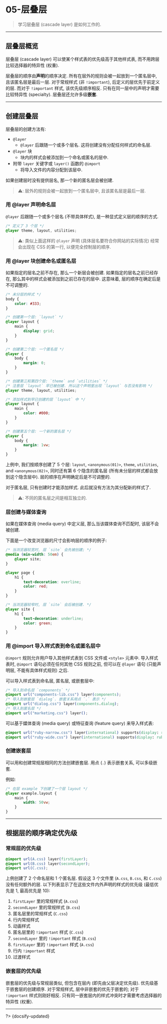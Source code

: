 # 05-层叠层

> 学习层叠层 (cascade layer) 是如何工作的.

---

## 层叠层概览

层叠层 (cascade layer) 可以使某个样式表的优先级高于其他样式表, 而不用跨层比较选择器的特异性 (权重).

层叠层的顺序由**声明**的顺序决定. 所有在层外的规则会被一起放到一个匿名层中, 且该匿名层是最后一层. 对于常规样式 (非 `!important`), 后定义的层优先于前定义的层. 而对于 `!important` 样式, 该优先级顺序相反. 只有在同一层中的声明才需要比较特异性 (specialty). 层叠层还允许多级**嵌套**.

---

## 创建层叠层

层叠层的创建方法有:

- `@layer`
  - `@layer` 后跟随一个或多个层名. 这将创建没有分配任何样式的命名层.
- `@layer` 块
  - 块内的样式会被添加到一个命名或匿名的层中.
- 附带 `layer` 关键字或 `layer()` 函数的 `@import`
  - 将导入文件的内容分配到该层中.

如果创建层时没有提供层名, 那一个新的匿名层会被创建.

> ⚠️: 层外的规则会被一起放到一个匿名层中, 且该匿名层是最后一层.

### 用 @layer 声明命名层

`@layer` 后跟随一个或多个层名 (不带具体样式), 是一种显式定义层的顺序的方式.

```css
/* 定义了 3 个层 */
@layer theme, layout, utilities;
```

> ⚠️: 类似上面这样的 `@layer` 声明 (具体层名要符合你网站的实际情况) 经常会出现在 CSS 的第一行, 以便完全控制层的顺序.

### 用 @layer 块创建命名或匿名层

如果指定的层名之前不存在, 那么一个新层会被创建. 如果指定的层名之前已经存在, 那么其中的样式会被添加到之前已存在的层中. 这意味着, 层的顺序在确定后是不可调整的.

```css
/* 未分层的样式 */
body {
    color: #333;
}

/* 创建第一个层: `layout` */
@layer layout {
    main {
        display: grid;
    }
}

/* 创建第二个层: 一个匿名层 */
@layer {
    body {
        margin: 0;
    }
}

/* 创建第三和第四个层: `theme` and `utilities` */
/* 注意层 `layout` 早已被创建. 所以这个声明里出现 `layout` 与否没有影响 */
@layer theme, layout, utilities;

/* 添加样式到早已创建的层 `layout` 中 */
@layer layout {
    main {
        color: #000;
    }
}

/* 创建第五个层: 一个新的匿名层 */
@layer {
    body {
        margin: 1vw;
    }
}
```

上例中, 我们按顺序创建了 5 个层: `layout`, `<anonymous(01)>`, `theme`, `utilities`, and `<anonymous(02)>`, 同时还有第 6 个隐含的匿名层 (所有未分层的样式都会放到这个隐含层中). 层的顺序在声明确定后是不可调整的.

对于匿名层, 只有创建时才能添加样式. 此后就没有方法为其分配新的样式了.

> ⚠️: 不同的匿名层之间是相互独立的.

### 层创建与媒体查询

如果在媒体查询 (media query) 中定义层, 那么当该媒体查询不匹配时, 该层不会被创建.

下面是一个改变浏览器的尺寸会影响层的顺序的例子:

```css
/* 当浏览器较宽时, 层 `site` 会先被创建; */
@media (min-width: 50em) {
    @layer site;
}

@layer page {
    h1 {
        text-decoration: overline;
        color: red;
    }
}

/* 当浏览器较窄时, 层 `site` 会后被创建. */
@layer site {
    h1 {
        text-decoration: underline;
        color: green;
    }
}
```

### 用 @import 导入样式表到命名或匿名层中

`@import` 规则允许用户导入其他样式表到 CSS 文件或 `<style>` 元素中. 导入样式表时, `@import` 语句必须在任何其他 CSS 规则之前, 但可以在 `@layer` 语句 (只能声明层, 不能有具体样式规则) 之后.

可以导入样式表到命名层, 匿名层, 或嵌套层中:

```css
/* 导入到命名层 `components` */
@import url("components-lib.css") layer(components);
/* 导入到嵌套层 `dialog`. 嵌套关系用点 `.` 表示 */
@import url("dialog.css") layer(components.dialog);
/* 导入到匿名层 */
@import url("marketing.css") layer();
```

可以基于媒体查询 (media query) 或特征查询 (feature query) 来导入样式表:

```css
@import url("ruby-narrow.css") layer(international) supports(display: ruby) and (width < 32rem);
@import url("ruby-wide.css") layer(international) supports(display: ruby) and (width >=32rem);
```

### 创建嵌套层

可以用和创建常规层相同的方法创建嵌套层. 用点 (`.`) 表示嵌套关系, 可以多级嵌套.

例如:

```css
/* 在层 example 下创建了一个层 layout */
@layer example.layout {
    main {
        width: 50vw;
    }
}
```

---

## 根据层的顺序确定优先级

### 常规层的优先级

```css
@import url(A.css) layer(firstLayer);
@import url(B.css) layer(secondLayer);
@import url(C.css);
```

上例创建了 2 个命名层和 1 个匿名层. 假设这 3 个文件里 (`A.css`, `B.css`, 和 `C.css`) 没有任何额外的层. 以下列表显示了在这些文件内外声明的样式的优先级 (最低优先是 1, 最高优先是 10):

1. `firstLayer` 里的常规样式 (`A.css`)
2. `secondLayer` 里的常规样式 (`B.css`)
3. 匿名层里的常规样式 (`C.css`)
4. 行内常规样式
5. 动画样式
6. 匿名层里的 `!important` 样式 (`C.css`)
7. `secondLayer` 里的 `!important` 样式 (`B.css`)
8. `firstLayer` 里的 `!important` 样式 (`A.css`)
9. 行内 `!important` 样式
10. 过渡样式

### 嵌套层的优先级

嵌套层的优先级与常规层类似, 但包含在层内 (即先由父层决定优先级). 优先级基于嵌套层的创建顺序. 对于常规样式, 层中非嵌套的优先于嵌套的; 对于 `!important` 样式则刚好相反. 只有同一嵌套层内的样式冲突时才需要考虑选择器的特异性 (权重).



---

?> {docsify-updated}